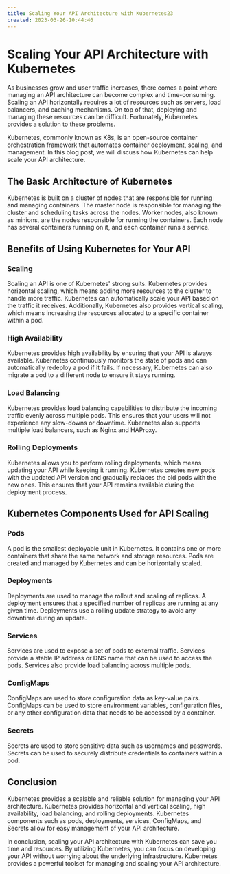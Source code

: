 ```yaml
---
title: Scaling Your API Architecture with Kubernetes23
created: 2023-03-26-10:44:46
---
```


# Scaling Your API Architecture with Kubernetes

As businesses grow and user traffic increases, there comes a point where managing an API architecture can become complex and time-consuming. Scaling an API horizontally requires a lot of resources such as servers, load balancers, and caching mechanisms. On top of that, deploying and managing these resources can be difficult. Fortunately, Kubernetes provides a solution to these problems.

Kubernetes, commonly known as K8s, is an open-source container orchestration framework that automates container deployment, scaling, and management. In this blog post, we will discuss how Kubernetes can help scale your API architecture.

## The Basic Architecture of Kubernetes

Kubernetes is built on a cluster of nodes that are responsible for running and managing containers. The master node is responsible for managing the cluster and scheduling tasks across the nodes. Worker nodes, also known as minions, are the nodes responsible for running the containers. Each node has several containers running on it, and each container runs a service.

## Benefits of Using Kubernetes for Your API

### Scaling

Scaling an API is one of Kubernetes' strong suits. Kubernetes provides horizontal scaling, which means adding more resources to the cluster to handle more traffic. Kubernetes can automatically scale your API based on the traffic it receives. Additionally, Kubernetes also provides vertical scaling, which means increasing the resources allocated to a specific container within a pod.

### High Availability

Kubernetes provides high availability by ensuring that your API is always available. Kubernetes continuously monitors the state of pods and can automatically redeploy a pod if it fails. If necessary, Kubernetes can also migrate a pod to a different node to ensure it stays running.

### Load Balancing

Kubernetes provides load balancing capabilities to distribute the incoming traffic evenly across multiple pods. This ensures that your users will not experience any slow-downs or downtime. Kubernetes also supports multiple load balancers, such as Nginx and HAProxy.

### Rolling Deployments

Kubernetes allows you to perform rolling deployments, which means updating your API while keeping it running. Kubernetes creates new pods with the updated API version and gradually replaces the old pods with the new ones. This ensures that your API remains available during the deployment process.

## Kubernetes Components Used for API Scaling

### Pods

A pod is the smallest deployable unit in Kubernetes. It contains one or more containers that share the same network and storage resources. Pods are created and managed by Kubernetes and can be horizontally scaled.

### Deployments

Deployments are used to manage the rollout and scaling of replicas. A deployment ensures that a specified number of replicas are running at any given time. Deployments use a rolling update strategy to avoid any downtime during an update.

### Services

Services are used to expose a set of pods to external traffic. Services provide a stable IP address or DNS name that can be used to access the pods. Services also provide load balancing across multiple pods.

### ConfigMaps

ConfigMaps are used to store configuration data as key-value pairs. ConfigMaps can be used to store environment variables, configuration files, or any other configuration data that needs to be accessed by a container.

### Secrets

Secrets are used to store sensitive data such as usernames and passwords. Secrets can be used to securely distribute credentials to containers within a pod.

## Conclusion

Kubernetes provides a scalable and reliable solution for managing your API architecture. Kubernetes provides horizontal and vertical scaling, high availability, load balancing, and rolling deployments. Kubernetes components such as pods, deployments, services, ConfigMaps, and Secrets allow for easy management of your API architecture.

In conclusion, scaling your API architecture with Kubernetes can save you time and resources. By utilizing Kubernetes, you can focus on developing your API without worrying about the underlying infrastructure. Kubernetes provides a powerful toolset for managing and scaling your API architecture.
